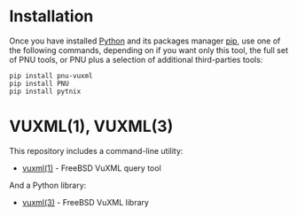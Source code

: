 # Installation
Once you have installed [Python](https://www.python.org/downloads/) and its packages manager [pip](https://pip.pypa.io/en/stable/installation/),
use one of the following commands, depending on if you want only this tool, the full set of PNU tools, or PNU plus a selection of additional third-parties tools:

```
pip install pnu-vuxml
pip install PNU
pip install pytnix
```

# VUXML(1), VUXML(3)

This repository includes a command-line utility:
* [vuxml(1)](https://github.com/HubTou/vuxml/blob/main/VUXML.1.md) - FreeBSD VuXML query tool

And a Python library:
* [vuxml(3)](https://github.com/HubTou/vuxml/blob/main/VUXML.3.md) - FreeBSD VuXML library

